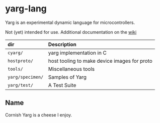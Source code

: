 # yarg-lang

Yarg is an experimental dynamic language for microcontrollers.

Not (yet) intended for use. Additional documentation on the [wiki][wiki]

[wiki]: https://github.com/jhmcaleely/proto-lang/wiki

| dir | Description |
| :--- | :--- |
| `cyarg/` | yarg implementation in C |
| `hostproto/` | host tooling to make device images for proto |
| `tools/` | Miscellaneous tools |
| `yarg/specimen/` | Samples of Yarg |
| `yarg/test/` | A Test Suite |

## Name

Cornish Yarg is a cheese I enjoy.